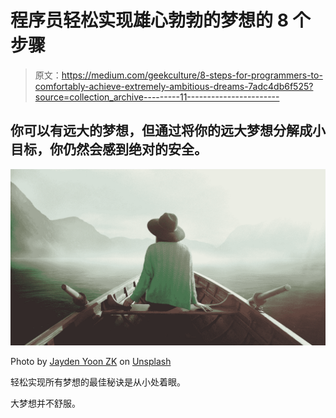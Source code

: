 # 程序员轻松实现雄心勃勃的梦想的 8 个步骤

> 原文：<https://medium.com/geekculture/8-steps-for-programmers-to-comfortably-achieve-extremely-ambitious-dreams-7adc4db6f525?source=collection_archive---------11----------------------->

## 你可以有远大的梦想，但通过将你的远大梦想分解成小目标，你仍然会感到绝对的安全。

![](img/f844b8f163f62e7e5980277f00cb3f8c.png)

Photo by [Jayden Yoon ZK](https://unsplash.com/@jaydenyoonzk?utm_source=medium&utm_medium=referral) on [Unsplash](https://unsplash.com?utm_source=medium&utm_medium=referral)

轻松实现所有梦想的最佳秘诀是从小处着眼。

大梦想并不舒服。